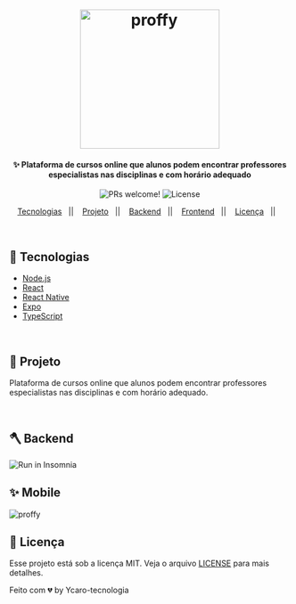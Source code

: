 <h1 align="center">
  <img  alt="proffy"  title="#delicinha" src=".github/" width="250px" />
  
  <h4 align="center">
      ✨ Plataforma de cursos online que alunos podem encontrar professores especialistas nas disciplinas e com horário adequado
  </h4>
  
  <p align="center">
    <img src="https://img.shields.io/static/v1?label=PRs&message=welcome&color=7159c1&labelColor=000000" alt="PRs welcome!" />
  

   <img alt="License" src="https://img.shields.io/static/v1?label=license&message=MIT&color=7159c1&labelColor=000000">
  
  </p>  
  
  <p align="center">
    <a href="#-tecnologias">Tecnologias</a>&nbsp;&nbsp;&nbsp;||&nbsp;&nbsp;&nbsp;
    <a href="#-projeto">Projeto</a>&nbsp;&nbsp;&nbsp;||&nbsp;&nbsp;&nbsp;
    <a href="#-backend">Backend</a>&nbsp;&nbsp;&nbsp;||&nbsp;&nbsp;&nbsp;
    <a href="#-frontend">Frontend</a>&nbsp;&nbsp;&nbsp;||&nbsp;&nbsp;&nbsp;
    <a href="#-licença">Licença</a>&nbsp;&nbsp;&nbsp;||&nbsp;&nbsp;&nbsp;
  </p>
  
  
<br>


## 🎇 Tecnologias
  
- [Node.js](https://nodejs.org/en/)
- [React](https://reactjs.org)
- [React Native](https://facebook.github.io/react-native/)
- [Expo](https://expo.io/)
- [TypeScript](https://www.typescriptlang.org/)

<br>

## 💎 Projeto

<p>Plataforma de cursos online que alunos podem encontrar professores especialistas nas disciplinas e com horário adequado.</p>


<br>
  
## 🪓 Backend

<img  alt="Run in Insomnia" src="https://insomnia.rest/images/run.svg" style="max-width:100%;">

<br>

## ✨ Mobile

<img  alt="proffy" title="#delicinha"  src=  "/.github/frontend.gif" />




## 🧾 Licença

Esse projeto está sob a licença MIT. Veja o arquivo [LICENSE](LICENSE.md) para mais detalhes.


Feito com 💔 by Ycaro-tecnologia

